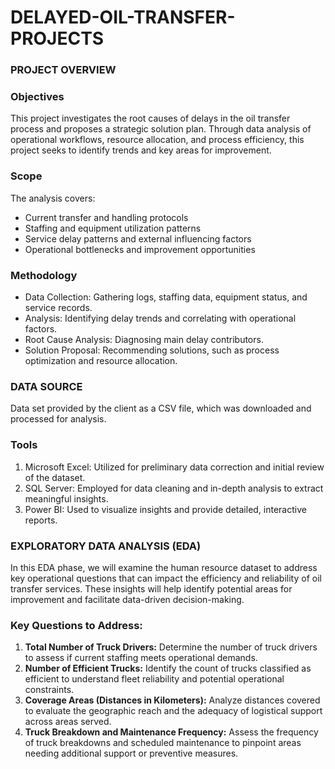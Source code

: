 # DELAYED-OIL-TRANSFER-PROJECTS

### PROJECT OVERVIEW

### Objectives
This project investigates the root causes of delays in the oil transfer process and proposes a strategic solution plan. Through data analysis of operational workflows, resource allocation, and process efficiency, this project seeks to identify trends and key areas for improvement.

### Scope
The analysis covers:
- Current transfer and handling protocols
- Staffing and equipment utilization patterns
- Service delay patterns and external influencing factors
- Operational bottlenecks and improvement opportunities

### Methodology
- Data Collection: Gathering logs, staffing data, equipment status, and service records.
- Analysis: Identifying delay trends and correlating with operational factors.
- Root Cause Analysis: Diagnosing main delay contributors.
- Solution Proposal: Recommending solutions, such as process optimization and resource allocation.

### DATA SOURCE
Data set provided by the client as a CSV file, which was downloaded and processed for analysis.

### Tools
1. Microsoft Excel: Utilized for preliminary data correction and initial review of the dataset.
2. SQL Server: Employed for data cleaning and in-depth analysis to extract meaningful insights.
3. Power BI: Used to visualize insights and provide detailed, interactive reports.

### EXPLORATORY DATA ANALYSIS (EDA)
In this EDA phase, we will examine the human resource dataset to address key operational questions that can impact the efficiency and reliability of oil transfer services. These insights will help identify potential areas for improvement and facilitate data-driven decision-making.

### Key Questions to Address:
1. **Total Number of Truck Drivers:**
   Determine the number of truck drivers to assess if current staffing meets operational demands.
2. **Number of Efficient Trucks:**
   Identify the count of trucks classified as efficient to understand fleet reliability and potential operational constraints.
3. **Coverage Areas (Distances in Kilometers):**
   Analyze distances covered to evaluate the geographic reach and the adequacy of logistical support across areas served.
4. **Truck Breakdown and Maintenance Frequency:**
   Assess the frequency of truck breakdowns and scheduled maintenance to pinpoint areas needing additional support or preventive measures.
